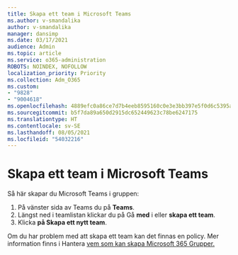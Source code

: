 ```yaml
---
title: Skapa ett team i Microsoft Teams
ms.author: v-smandalika
author: v-smandalika
manager: dansimp
ms.date: 03/17/2021
audience: Admin
ms.topic: article
ms.service: o365-administration
ROBOTS: NOINDEX, NOFOLLOW
localization_priority: Priority
ms.collection: Adm_O365
ms.custom:
- "9828"
- "9004618"
ms.openlocfilehash: 4889efc0a86ce7d7b4eeb8595160c0e3e3bb397e5f0d6c5395a54daece512465
ms.sourcegitcommit: b5f7da89a650d2915dc652449623c78be6247175
ms.translationtype: HT
ms.contentlocale: sv-SE
ms.lasthandoff: 08/05/2021
ms.locfileid: "54032216"
---
```

# <a name="create-a-team-in-microsoft-teams"></a>Skapa ett team i Microsoft Teams

Så här skapar du Microsoft Teams i gruppen:

1. På vänster sida av Teams du på **Teams**.
2. Längst ned i teamlistan klickar du på Gå **med** i eller **skapa ett team**.
3. Klicka **på Skapa ett nytt team**.

Om du har problem med att skapa ett team kan det finnas en policy. Mer information finns i Hantera [vem som kan skapa Microsoft 365 Grupper.](https://docs.microsoft.com/microsoft-365/solutions/manage-creation-of-groups)